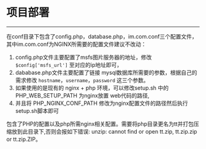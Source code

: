 # 项目部署

---

在conf目录下包含了config.php，database.php，im.com.conf三个配置文件，其中im.com.conf为NGINX所需要的配置文件建议不改动：

1. config.php文件主要配置了msfs图片服务器的地址，修改 `$config['msfs_url']` 至对应的ip地址即可，
2. dababase.php文件主要配置了链接 mysql数据库所需要的参数，根据自己的需求修改 `hostname`，`username`，`password` 这三个参数。
3. 如果使用的是现有的 nginx + php 环境，可以修改setup.sh 中的 PHP_WEB_SETUP_PATH 为nginx放置 web代码的路径,
4. 并且将 PHP_NGINX_CONF_PATH 修改为nginx配置文件的路径然后执行setup.sh脚本即可

包含了PHP的配置以及php所需nginx相关配置。需要将php目录更名为tt并打包压缩放到此目录下,否则会报如下错误:
unzip: cannot find or open tt.zip, tt.zip.zip or tt.zip.ZIP。












